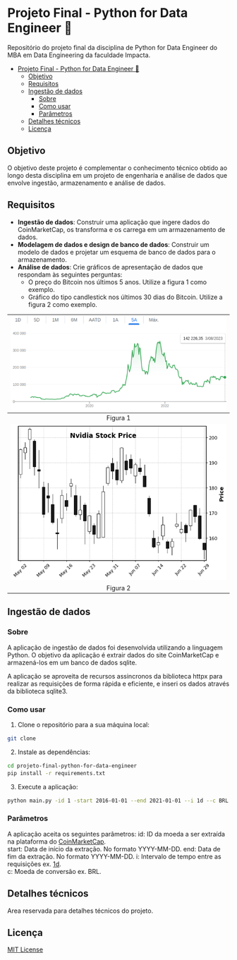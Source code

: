 # Projeto Final - Python for Data Engineer 🐍

Repositório do projeto final da disciplina de Python for Data Engineer do MBA em Data Engineering da faculdade Impacta.

- [Projeto Final - Python for Data Engineer 🐍](#projeto-final---python-for-data-engineer-)
  - [Objetivo](#objetivo)
  - [Requisitos](#requisitos)
  - [Ingestão de dados](#ingestão-de-dados)
    - [Sobre](#sobre)
    - [Como usar](#como-usar)
    - [Parâmetros](#parâmetros)
  - [Detalhes técnicos](#detalhes-técnicos)
  - [Licença](#licença)

## Objetivo

O objetivo deste projeto é complementar o conhecimento técnico obtido ao longo desta disciplina em um projeto de engenharia e análise de dados que envolve ingestão, armazenamento e análise de dados.

## Requisitos

- **Ingestão de dados**: Construir uma aplicação que ingere dados do CoinMarketCap, os transforma e os carrega em um armazenamento de dados.
- **Modelagem de dados e design de banco de dados**: Construir um modelo de dados e projetar um esquema de banco de dados para o armazenamento.
- **Análise de dados**:
Crie gráficos de apresentação de dados que respondam às seguintes perguntas:
  - O preço do Bitcoin nos últimos 5 anos. Utilize a figura 1 como exemplo.
  - Gráfico do tipo candlestick nos últimos 30 dias do Bitcoin. Utilize a figura 2 como exemplo.

|![figura 1](misc/fig_01.png "Grafico 1")|
|:--:|
| Figura 1 |
|![figura 2](misc/fig_02.png "Grafico 2")|
| Figura 2 |

## Ingestão de dados

### Sobre

A aplicação de ingestão de dados foi desenvolvida utilizando a linguagem Python. O objetivo da aplicação é extrair dados do site CoinMarketCap e armazená-los em um banco de dados sqlite.

A aplicação se aproveita de recursos assincronos da biblioteca httpx para realizar as requisições de forma rápida e eficiente, e inseri os dados através da biblioteca sqlite3.

### Como usar

1. Clone o repositório para a sua máquina local:

```bash
git clone 
```

2. Instale as dependências:

```bash
cd projeto-final-python-for-data-engineer
pip install -r requirements.txt
```

3. Execute a aplicação:

```bash
python main.py -id 1 -start 2016-01-01 --end 2021-01-01 --i 1d --c BRL
```

### Parâmetros

A aplicação aceita os seguintes parâmetros:
id: ID da moeda a ser extraída na plataforma do [CoinMarketCap](https://coinmarketcap.com/api/documentation/v1/#operation/getV1CryptocurrencyCategory).  
start: Data de início da extração. No formato YYYY-MM-DD.
end: Data de fim da extração. No formato YYYY-MM-DD.
i: Intervalo de tempo entre as requisições ex. [1d](https://coinmarketcap.com/api/documentation/v1/#operation/getV3CryptocurrencyQuotesHistorical).  
c: Moeda de conversão ex. BRL.

## Detalhes técnicos

Area reservada para detalhes técnicos do projeto.

## Licença

[MIT License](/LICENSE)

